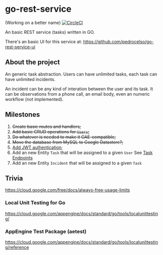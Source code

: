 # go-rest-service
(Working on a better name)
[![CircleCI](https://circleci.com/gh/pedrocelso/go-rest-service/tree/master.svg?style=shield)](https://circleci.com/gh/pedrocelso/go-rest-service/tree/master)

An basic REST service (tasks) written in GO.

There's an basic UI for this service at: https://github.com/pedrocelso/go-rest-service-ui

## About the project
An generic task abstraction. Users can have unlimited tasks, each task can have unlimited incidents.

An incident can be any kind of interation between the user and its task. It can be observations from a phone call, an email body, even an numeric workflow (not implemented).

## Milestones
1. ~~Create basic routes and handlers;~~
2. ~~Add basic CRUD operations for `Users`;~~
3. ~~Do whatever is needed to make it GAE-compatible;~~
4. ~~Move the database from MySQL to Google Datastore?;~~
4. [Add JWT authentication](https://github.com/pedrocelso/go-rest-service/issues/9);
5. Add an new Entity `Task` that will be assigned to a given `User` See [Task Endpoints](https://github.com/pedrocelso/go-rest-service/issues/8)
6. Add an new Entity `Incident` that will be assigned to a given `Task`

## Trivia
https://cloud.google.com/free/docs/always-free-usage-limits 

### Local Unit Testing for Go
https://cloud.google.com/appengine/docs/standard/go/tools/localunittesting/

### AppEngine Test Package (aetest)
https://cloud.google.com/appengine/docs/standard/go/tools/localunittesting/reference
